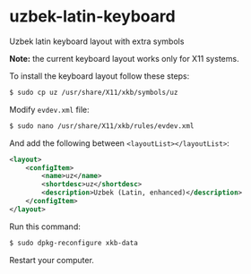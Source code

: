 # uzbek-latin-keyboard
Uzbek latin keyboard layout with extra symbols

**Note:** the current keyboard layout works only for X11 systems.

To install the keyboard layout follow these steps:

```bash
$ sudo cp uz /usr/share/X11/xkb/symbols/uz
```

Modify `evdev.xml` file:

```bash
$ sudo nano /usr/share/X11/xkb/rules/evdev.xml
```

And add the following between `<layoutList></layoutList>`:

```xml
<layout>
    <configItem>
        <name>uz</name>
        <shortdesc>uz</shortdesc>
        <description>Uzbek (Latin, enhanced)</description>
    </configItem>
</layout>
```

Run this command:

```bash
$ sudo dpkg-reconfigure xkb-data
```

Restart your computer.